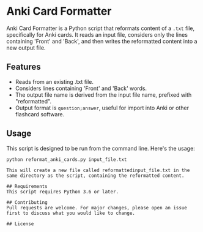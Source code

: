 # Anki Card Formatter

Anki Card Formatter is a Python script that reformats content of a `.txt` file, specifically for Anki cards. It reads an input file, considers only the lines containing 'Front' and 'Back', and then writes the reformatted content into a new output file.

## Features

- Reads from an existing .txt file.
- Considers lines containing 'Front' and 'Back' words.
- The output file name is derived from the input file name, prefixed with "reformatted".
- Output format is `question;answer`, useful for import into Anki or other flashcard software.

## Usage

This script is designed to be run from the command line. Here's the usage:

```shell
python reformat_anki_cards.py input_file.txt

This will create a new file called reformattedinput_file.txt in the same directory as the script, containing the reformatted content.

## Requirements
This script requires Python 3.6 or later.

## Contributing
Pull requests are welcome. For major changes, please open an issue first to discuss what you would like to change.

## License
